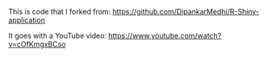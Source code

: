 
<!-- README.md is generated from README.Rmd. Please edit that file -->

This is code that I forked from:
<https://github.com/DipankarMedhi/R-Shiny-application>

It goes with a YouTube video:
<https://www.youtube.com/watch?v=cOfKmgxBCso>
